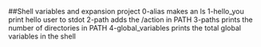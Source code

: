 ##Shell variables and expansion project
0-alias makes an ls
1-hello_you print hello user to stdot
2-path adds the /action in PATH
3-paths prints the number of directories in PATH
4-global_variables prints the total global variables in the shell
